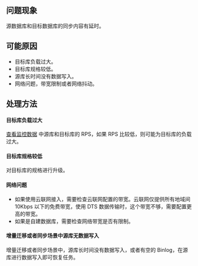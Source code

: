 
## 问题现象
源数据库和目标数据库的同步内容有延时。 

## 可能原因
- 目标库负载过大。
- 目标库规格较低。
- 源库长时间没有数据写入。
- 网络问题，带宽限制或者网络抖动。

## 处理方法
#### 目标库负载过大
[查看监控数据](https://cloud.tencent.com/document/product/571/59202) 中源库和目标库的 RPS，如果 RPS 比较低，则可能为目标库的负载过大。

#### 目标库规格较低
对目标库的规格进行升级。

#### 网络问题
- 如果使用云联网接入，需要检查云联网配置的带宽。云联网仅提供所有地域间 10Kbps 以下的免费带宽，使用 DTS 数据传输时，这个带宽不够，需要配置更高的带宽。
- 如果是自建数据库，需要检查网络带宽是否有限制。

#### 增量迁移或者同步场景中源库无数据写入
增量迁移或者同步场景中，源库长时间没有数据写入，或者有空的 Binlog，在源库进行数据写入即可恢复任务。

